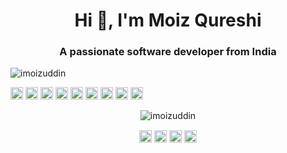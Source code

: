 
<h1 align="center">Hi 👋, I'm Moiz Qureshi</h1>
<h3 align="center">A passionate software developer from India</h3>
<p align="left"> <img src="https://komarev.com/ghpvc/?username=imoizuddin" alt="imoizuddin" /> </p>

<p align="left"><img src="https://konpa.github.io/devicon/devicon.git/icons/bootstrap/bootstrap-plain.svg" alt="bootstrap" width="20" height="20"/> <img src="https://konpa.github.io/devicon/devicon.git/icons/c/c-original.svg" alt="c" width="20" height="20"/> <img src="https://konpa.github.io/devicon/devicon.git/icons/css3/css3-original-wordmark.svg" alt="css3" width="20" height="20"/> <img src="https://konpa.github.io/devicon/devicon.git/icons/html5/html5-original-wordmark.svg" alt="html5" width="20" height="20"/> <img src="https://konpa.github.io/devicon/devicon.git/icons/java/java-original-wordmark.svg" alt="java" width="20" height="20"/> <img src="https://konpa.github.io/devicon/devicon.git/icons/javascript/javascript-original.svg" alt="javascript" width="20" height="20"/> <img src="https://konpa.github.io/devicon/devicon.git/icons/mysql/mysql-original-wordmark.svg" alt="mysql" width="20" height="20"/> <img src="https://konpa.github.io/devicon/devicon.git/icons/python/python-original-wordmark.svg" alt="python" width="20" height="20"/> <img src="https://konpa.github.io/devicon/devicon.git/icons/linux/linux-original.svg" alt="linux" width="20" height="20"/></p><p align="center"> <img src="https://github-readme-stats.vercel.app/api?username=imoizuddin&show_icons=true" alt="imoizuddin" /> </p>

<p align="center">
<a href="https://twitter.com/imoizuddin" target="blank"><img align="center" src="https://cdn.jsdelivr.net/npm/simple-icons@3.0.1/icons/twitter.svg" alt="imoizuddin" height="20" width="20" /></a>
<a href="https://linkedin.com/in/imoizuddin" target="blank"><img align="center" src="https://cdn.jsdelivr.net/npm/simple-icons@3.0.1/icons/linkedin.svg" alt="imoizuddin" height="20" width="20" /></a>
<a href="https://instagram.com/imoizuddin" target="blank"><img align="center" src="https://cdn.jsdelivr.net/npm/simple-icons@3.0.1/icons/instagram.svg" alt="imoizuddin" height="20" width="20" /></a>
<a href="https://dribbble.com/imoizuddin" target="blank"><img align="center" src="https://cdn.jsdelivr.net/npm/simple-icons@3.0.1/icons/dribbble.svg" alt="imoizuddin" height="20" width="20" /></a>
</p>

<!--
**imoizuddin/imoizuddin** is a ✨ _special_ ✨ repository because its `README.md` (this file) appears on your GitHub profile.

Here are some ideas to get you started:

- 🔭 I’m currently working on ...
- 🌱 I’m currently learning ...
- 👯 I’m looking to collaborate on ...
- 🤔 I’m looking for help with ...
- 💬 Ask me about ...
- 📫 How to reach me: ...
- 😄 Pronouns: ...
- ⚡ Fun fact: ...
-->
